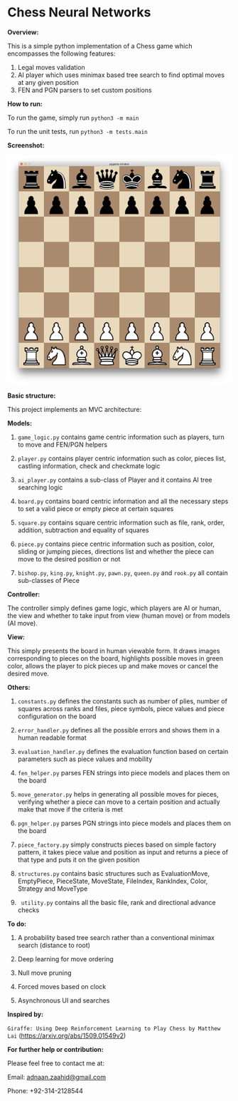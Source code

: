 # Chess Neural Networks

**Overview:**

This is a simple python implementation of a Chess game which encompasses the following features:

1. Legal moves validation
2. AI player which uses minimax based tree search to find optimal moves at any given position
3. FEN and PGN parsers to set custom positions

**How to run:**

To run the game, simply run ```python3 -m main```

To run the unit tests, run ```python3 -m tests.main```

**Screenshot:**

![Screenshot](https://github.com/AdnanZahid/Chess_Neural_Networks/blob/master/screenshot.png)

**Basic structure:**

This project implements an MVC architecture:

**Models:**

1. ```game_logic.py``` contains game centric information such as players, turn to move and FEN/PGN helpers

2. ```player.py``` contains player centric information such as color, pieces list, castling information, check and checkmate logic

3. ```ai_player.py``` contains a sub-class of Player and it contains AI tree searching logic

4. ```board.py``` contains board centric information and all the necessary steps to set a valid piece or empty piece at certain squares

5. ```square.py``` contains square centric information such as file, rank, order, addition, subtraction and equality of squares

6. ```piece.py``` contains piece centric information such as position, color, sliding or jumping pieces, directions list and whether the piece can move to the desired position or not

7. ```bishop.py```, ```king.py```, ```knight.py```, ```pawn.py```, ```queen.py``` and ```rook.py``` all contain sub-classes of Piece

**Controller:**

The controller simply defines game logic, which players are AI or human, the view and whether to take input from view (human move) or from models (AI move).

**View:**

This simply presents the board in human viewable form. It draws images corresponding to pieces on the board, highlights possible moves in green color, allows the player to pick pieces up and make moves or cancel the desired move.

**Others:**

1. ```constants.py``` defines the constants such as number of plies, number of squares across ranks and files, piece symbols, piece values and piece configuration on the board

2. ```error_handler.py``` defines all the possible errors and shows them in a human readable format

3. ```evaluation_handler.py``` defines the evaluation function based on certain parameters such as piece values and mobility

4. ```fen_helper.py``` parses FEN strings into piece models and places them on the board

5. ```move_generator.py``` helps in generating all possible moves for pieces, verifying whether a piece can move to a certain position and actually make that move if the criteria is met

6. ```pgn_helper.py``` parses PGN strings into piece models and places them on the board

7. ```piece_factory.py``` simply constructs pieces based on simple factory pattern, it takes piece value and position as input and returns a piece of that type and puts it on the given position

8. ```structures.py``` contains basic structures such as EvaluationMove, EmptyPiece, PieceState, MoveState, FileIndex, RankIndex, Color, Strategy and MoveType

9. ``` utility.py``` contains all the basic file, rank and directional advance checks

**To do:**

1. A probability based tree search rather than a conventional minimax search (distance to root)

2. Deep learning for move ordering
3. Null move pruning
4. Forced moves based on clock
5. Asynchronous UI and searches

**Inspired by:**

```Giraffe: Using Deep Reinforcement Learning to Play Chess by Matthew Lai``` (https://arxiv.org/abs/1509.01549v2)

**For further help or contribution:**

Please feel free to contact me at:

Email: adnaan.zaahid@gmail.com

Phone: +92-314-2128544